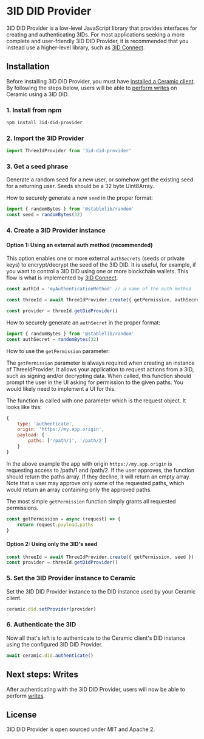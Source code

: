 # 3ID DID Provider
3ID DID Provider is a low-level JavaScript library that provides interfaces for creating and authenticating 3IDs. For most applications seeking a more complete and user-friendly 3ID DID Provider, it is recommended that you instead use a higher-level library, such as [3ID Connect](./3id-connect.md).

## **Installation**
Before installing 3ID DID Provider, you must have [installed a Ceramic client](../../build/installation.md). By following the steps below, users will be able to [perform writes](../../build/writes.md) on Ceramic using a 3ID DID.

### 1. Install from npm

``` sh
npm install 3id-did-provider
```

### 2. Import the 3ID Provider

``` javascript
import ThreeIdProvider from '3id-did-provider'
```

### 3. Get a seed phrase

Generate a random seed for a new user, or somehow get the existing seed for a returning user. Seeds should be a 32 byte Uint8Array. 

How to securely generate a new `seed` in the proper format:

``` javascript
import { randomBytes } from '@stablelib/random'
const seed = randomBytes(32)
```

### 4. Create a 3ID Provider instance

#### Option 1: Using an external auth method (recommended)

This option enables one or more external `authSecrets` (seeds or private keys) to encrypt/decrypt the seed of the 3ID DID. It is useful, for example, if you want to control a 3ID DID using one or more blockchain wallets. This flow is what is implemented by [3ID Connect](./3id-connect.md).

``` js
const authId = 'myAuthenticationMethod' // a name of the auth method

const threeId = await ThreeIdProvider.create({ getPermission, authSecret, authId })

const provider = threeId.getDidProvider()
```

How to securely generate an `authSecret` in the proper format:

``` javascript
import { randomBytes } from '@stablelib/random'
const authSecret = randomBytes(32)
```

How to use the `getPermission` parameter:

The `getPermission` parameter is always required when creating an instance of ThreeIdProvider. It allows your application to request actions from a 3ID, such as signing and/or decrypting data. When called, this function should prompt the user in the UI asking for permission to the given paths. You would likely need to implement a UI for this.

The function is called with one parameter which is the request object. It looks like this:

``` js
{
    type: 'authenticate',
    origin: 'https://my.app.origin',
    payload: {
        paths: ['/path/1', '/path/2']
    }
}
```

In the above example the app with origin `https://my.app.origin` is requesting access to /path/1 and /path/2. If the user approves, the function should return the paths array. If they decline, it will return an empty array. Note that a user may approve only some of the requested paths, which would return an array containing only the approved paths.

The most simple `getPermission` function simply grants all requested permissions.

``` javascript
const getPermission = async (request) => {
    return request.payload.paths
}
```

#### Option 2: Using only the 3ID's seed

``` js
const threeId = await ThreeIdProvider.create({ getPermission, seed })
const provider = threeId.getDidProvider()

```

### 5. Set the 3ID Provider instance to Ceramic

Set the 3ID DID Provider instance to the DID instance used by your Ceramic client.

``` javascript
ceramic.did.setProvider(provider)
```

### 6. Authenticate the 3ID
Now all that's left is to authenticate to the Ceramic client's DID instance using the configured 3ID DID Provider.

``` js
await ceramic.did.authenticate()
```

## **Next steps: Writes**

After authenticating with the 3ID DID Provider, users will now be able to perform [writes](../../build/writes.md).

## License
3ID DID Provider is open sourced under MIT and Apache 2.

</br></br></br>
